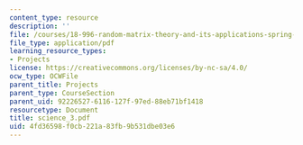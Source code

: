 ```yaml
---
content_type: resource
description: ''
file: /courses/18-996-random-matrix-theory-and-its-applications-spring-2004/4fd36598f0cb221a83fb9b531dbe03e6_science_3.pdf
file_type: application/pdf
learning_resource_types:
- Projects
license: https://creativecommons.org/licenses/by-nc-sa/4.0/
ocw_type: OCWFile
parent_title: Projects
parent_type: CourseSection
parent_uid: 92226527-6116-127f-97ed-88eb71bf1418
resourcetype: Document
title: science_3.pdf
uid: 4fd36598-f0cb-221a-83fb-9b531dbe03e6
---
```


